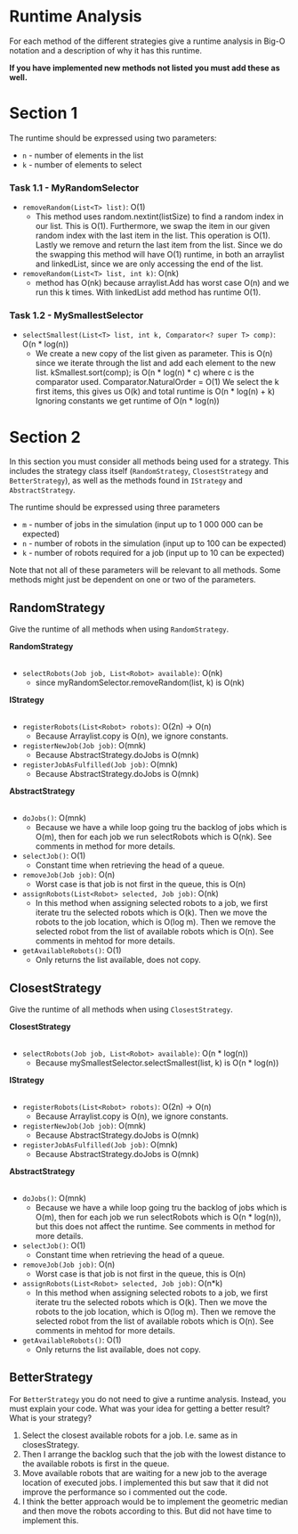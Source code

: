 # Runtime Analysis
For each method of the different strategies give a runtime analysis in Big-O notation and a description of why it has this runtime.

**If you have implemented new methods not listed you must add these as well.**

# Section 1
The runtime should be expressed using two parameters:
   * `n` - number of elements in the list
   * `k` - number of elements to select

### Task 1.1 - MyRandomSelector
* `removeRandom(List<T> list)`: O(1)
    * This method uses random.nextint(listSize)  to find a random index in our list. This is O(1). 
    Furthermore, we swap the item in our given random index with the last item in the list. This operation is O(1). 
    Lastly we remove and return the last item from the list.
    Since we do the swapping this method will have O(1) runtime, in both an arraylist and linkedList, since we are only accessing the end of the list. 
* `removeRandom(List<T> list, int k)`: O(nk)
    * method has O(nk) because arraylist.Add has worst case O(n) and we run
    this k times. With linkedList add method has runtime O(1). 


### Task 1.2 - MySmallestSelector
* `selectSmallest(List<T> list, int k, Comparator<? super T> comp)`: O(n * log(n))
    * We create a new copy of the list given as parameter. This is O(n) since we iterate through the list and add each element to the new list.
      kSmallest.sort(comp); is O(n * log(n) * c) where c is the comparator used. Comparator.NaturalOrder = O(1)
      We select the k first items, this gives us O(k) and total runtime is O(n * log(n) + k)
      Ignoring constants we get runtime of O(n * log(n))
  


# Section 2
In this section you must consider all methods being used for a strategy. This includes the strategy class itself (`RandomStrategy`, `ClosestStrategy` and `BetterStrategy`), as well as the methods found in `IStrategy` and `AbstractStrategy`.

The runtime should be expressed using three parameters
   * `m` - number of jobs in the simulation (input up to 1 000 000 can be expected)
   * `n` - number of robots in the simulation (input up to 100 can be expected)
   * `k` - number of robots required for a job (input up to 10 can be expected)

Note that not all of these parameters will be relevant to all methods. Some methods might just be dependent on one or two of the parameters.

## RandomStrategy
Give the runtime of all methods when using `RandomStrategy`.

**RandomStrategy** <br></br>
* `selectRobots(Job job, List<Robot> available)`: O(nk)
    *  since myRandomSelector.removeRandom(list, k) is O(nk)

**IStrategy** <br></br>
* ``registerRobots(List<Robot> robots)``: O(2n) -> O(n) 
    * Because Arraylist.copy is O(n), we ignore constants. 
* ``registerNewJob(Job job)``: O(mnk)
    * Because AbstractStrategy.doJobs is O(mnk) 
* ``registerJobAsFulfilled(Job job)``: O(mnk)
  * Because AbstractStrategy.doJobs is O(mnk)

**AbstractStrategy** <br></br>
* `doJobs()`: O(mnk)
    * Because we have a while loop going tru the backlog of jobs which is O(m), then for each job we run selectRobots which is 
    O(nk). See comments in method for more details. 
* `selectJob()`: O(1)
    * Constant time when retrieving the head of a queue. 
* `removeJob(Job job)`: O(n)
    * Worst case is that job is not first in the queue, this is O(n)
* `assignRobots(List<Robot> selected, Job job)`: O(nk)
    * In this method  when assigning selected robots to a job, we first iterate tru the selected robots which is 
    O(k). Then we move the robots to the job location, which is O(log m). Then we remove the selected robot from the list of available robots which is O(n).
    See comments in mehtod for more details. 
* `getAvailableRobots()`: O(1)
    * Only returns the list available, does not copy. 

## ClosestStrategy
Give the runtime of all methods when using `ClosestStrategy`.

**ClosestStrategy** <br></br>
* `selectRobots(Job job, List<Robot> available)`: O(n * log(n))
    * Because mySmallestSelector.selectSmallest(list, k) is O(n * log(n))

**IStrategy** <br></br>
* ``registerRobots(List<Robot> robots)``: O(2n) -> O(n)
  * Because Arraylist.copy is O(n), we ignore constants.
* ``registerNewJob(Job job)``: O(mnk)
  * Because AbstractStrategy.doJobs is O(mnk)
* ``registerJobAsFulfilled(Job job)``: O(mnk)
  * Because AbstractStrategy.doJobs is O(mnk)

**AbstractStrategy** <br></br>
* `doJobs()`: O(mnk)
  * Because we have a while loop going tru the backlog of jobs which is O(m), then for each job we run selectRobots which is
    O(n * log(n)), but this does not affect the runtime. See comments in method for more details.
* `selectJob()`: O(1)
    * Constant time when retrieving the head of a queue.
* `removeJob(Job job)`: O(n)
    * Worst case is that job is not first in the queue, this is O(n)
* `assignRobots(List<Robot> selected, Job job)`: O(n*k)
  * In this method  when assigning selected robots to a job, we first iterate tru the selected robots which is
    O(k). Then we move the robots to the job location, which is O(log m). Then we remove the selected robot from the list of available robots which is O(n).
    See comments in mehtod for more details.
* `getAvailableRobots()`: O(1)
    * Only returns the list available, does not copy.


## BetterStrategy
For `BetterStrategy` you do not need to give a runtime analysis. 
Instead, you must explain your code. What was your idea for getting a better result? What is your strategy?

1. Select the closest available robots for a job. I.e. same as in closesStrategy. 
2. Then I arrange the backlog such that the job with the lowest distance to the available robots is first in the queue.
3. Move available robots that are waiting for a new job to the average location of executed jobs.
   I implemented this but saw that it did not improve the performance so i commented out the code.
4. I think the better approach would be to implement the geometric median and then move the robots according to this. 
   But did not have time to implement this. 

